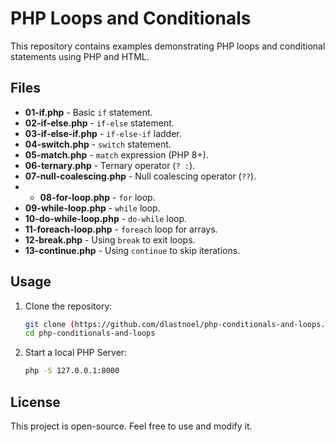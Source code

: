 # PHP Loops and Conditionals  

This repository contains examples demonstrating PHP loops and conditional statements using PHP and HTML.  

## Files  
- **01-if.php** - Basic `if` statement.  
- **02-if-else.php** - `if-else` statement.  
- **03-if-else-if.php** - `if-else-if` ladder.  
- **04-switch.php** - `switch` statement.  
- **05-match.php** - `match` expression (PHP 8+).  
- **06-ternary.php** - Ternary operator (`? :`).  
- **07-null-coalescing.php** - Null coalescing operator (`??`).  
- - **08-for-loop.php** - `for` loop.  
- **09-while-loop.php** - `while` loop.  
- **10-do-while-loop.php** - `do-while` loop.  
- **11-foreach-loop.php** - `foreach` loop for arrays.  
- **12-break.php** - Using `break` to exit loops.  
- **13-continue.php** - Using `continue` to skip iterations.  


## Usage  
1. Clone the repository:  
   ```sh
   git clone (https://github.com/dlastnoel/php-conditionals-and-loops.git)
   cd php-conditionals-and-loops

2. Start a local PHP Server:
   ```sh
   php -S 127.0.0.1:8000

## License

This project is open-source. Feel free to use and modify it.